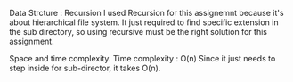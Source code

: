 Data Strcture : Recursion
I used Recursion for this assignemnt because it's about hierarchical file system.
It just required to find specific extension in the sub directory, so using recursive must be the right solution for this assignment.

Space and time complexity.
Time complexity : O(n)
Since it just needs to step inside for sub-director, it takes O(n).


